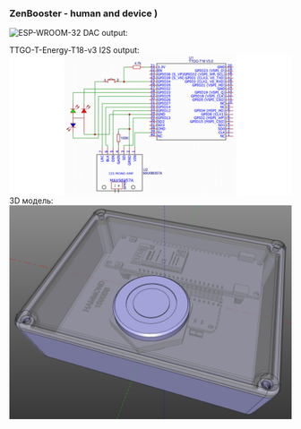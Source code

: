 ### ZenBooster - human and device )
ESP-WROOM-32 DAC output:
<img align="left" src="https://repository-images.githubusercontent.com/528599757/c50f149a-702b-4de3-976e-ba768c6d971d">

TTGO-T-Energy-T18-v3 I2S output:
<img align="left" src="https://github.com/zenbooster/zenbooster/blob/main/doc/t18-v3.jpg?raw=true">

3D модель:
<img align="left" src="https://github.com/zenbooster/zenbooster/blob/main/doc/3d.jpg?raw=true">
<!--
👋
**zenbooster/zenbooster** is a ✨ _special_ ✨ repository because its `README.md` (this file) appears on your GitHub profile.

Here are some ideas to get you started:

- 🔭 I’m currently working on ...
- 🌱 I’m currently learning ...
- 👯 I’m looking to collaborate on ...
- 🤔 I’m looking for help with ...
- 💬 Ask me about ...
- 📫 How to reach me: ...
- 😄 Pronouns: ...
- ⚡ Fun fact: ...
-->
